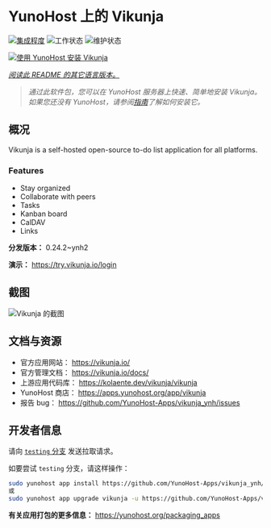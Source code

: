 <!--
注意：此 README 由 <https://github.com/YunoHost/apps/tree/master/tools/readme_generator> 自动生成
请勿手动编辑。
-->

# YunoHost 上的 Vikunja

[![集成程度](https://apps.yunohost.org/badge/integration/vikunja)](https://ci-apps.yunohost.org/ci/apps/vikunja/)
![工作状态](https://apps.yunohost.org/badge/state/vikunja)
![维护状态](https://apps.yunohost.org/badge/maintained/vikunja)

[![使用 YunoHost 安装 Vikunja](https://install-app.yunohost.org/install-with-yunohost.svg)](https://install-app.yunohost.org/?app=vikunja)

*[阅读此 README 的其它语言版本。](./ALL_README.md)*

> *通过此软件包，您可以在 YunoHost 服务器上快速、简单地安装 Vikunja。*  
> *如果您还没有 YunoHost，请参阅[指南](https://yunohost.org/install)了解如何安装它。*

## 概况

Vikunja is a self-hosted open-source to-do list application for all platforms.

### Features

- Stay organized 
- Collaborate with peers
- Tasks  
- Kanban board
- CalDAV
- Links  

**分发版本：** 0.24.2~ynh2

**演示：** <https://try.vikunja.io/login>

## 截图

![Vikunja 的截图](./doc/screenshots/kanban.png)

## 文档与资源

- 官方应用网站： <https://vikunja.io/>
- 官方管理文档： <https://vikunja.io/docs/>
- 上游应用代码库： <https://kolaente.dev/vikunja/vikunja>
- YunoHost 商店： <https://apps.yunohost.org/app/vikunja>
- 报告 bug： <https://github.com/YunoHost-Apps/vikunja_ynh/issues>

## 开发者信息

请向 [`testing` 分支](https://github.com/YunoHost-Apps/vikunja_ynh/tree/testing) 发送拉取请求。

如要尝试 `testing` 分支，请这样操作：

```bash
sudo yunohost app install https://github.com/YunoHost-Apps/vikunja_ynh/tree/testing --debug
或
sudo yunohost app upgrade vikunja -u https://github.com/YunoHost-Apps/vikunja_ynh/tree/testing --debug
```

**有关应用打包的更多信息：** <https://yunohost.org/packaging_apps>
